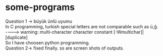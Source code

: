 # some-programs
Question 1 -> büyük ünlü uyumu <br>
In C programming, turkish special letters are not comparable such as ü,ğ. <br>
----> warning: multi-character character constant [-Wmultichar]| [duplicate] <br>
So I have choosen python programming.<br>
Question 2-> fixed finally.
ss are screen shots of outputs. <br>
